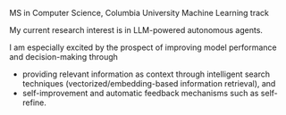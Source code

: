 <!---
N-G-Asker/N-G-Asker is a ✨ special ✨ repository because its `README.md` (this file) appears on your GitHub profile.
You can click the Preview link to take a look at your changes.
--->
MS in Computer Science, Columbia University
Machine Learning track

My current research interest is in LLM-powered autonomous agents.

I am especially excited by the prospect of improving model performance and decision-making through 

- providing relevant information as context through intelligent search techniques (vectorized/embedding-based information retrieval), and
- self-improvement and automatic feedback mechanisms such as self-refine.
